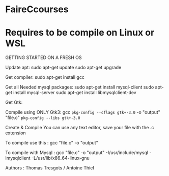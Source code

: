 # FaireCcourses
# Requires to be compile on Linux or WSL


GETTING STARTED ON A FRESH OS

Update apt:
sudo apt-get update
sudo apt-get upgrade

Get compiler:
sudo apt-get install gcc

Get all Needed mysql packages:
sudo apt-get install mysql-client
sudo apt-get install mysql-server
sudo apt-get install libmysqlclient-dev

Get Gtk:


Compile using ONLY Gtk3:
gcc `pkg-config --cflags gtk+-3.0` -o "output" "file.c" `pkg-config --libs gtk+-3.0`

Create & Compile
You can use any text editor, save your file with the .c extension

To compile use this : 
  gcc "file.c" -o "output"

To compile with Mysql :
  gcc "file.c" -o "output" -I/usr/include/mysql -lmysqlclient -L/usr/lib/x86_64-linux-gnu

Authors : Thomas Tresgots / Antoine Thiel
